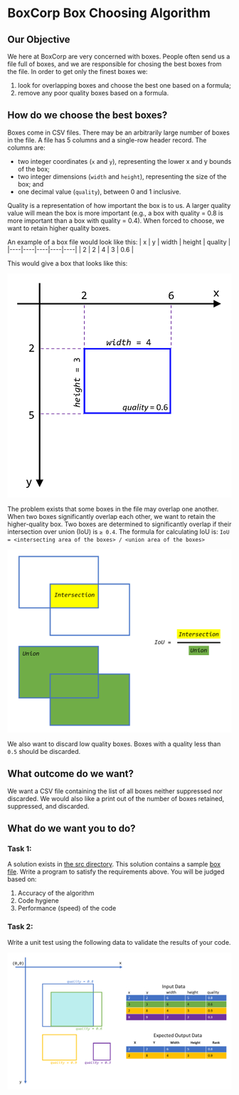 # BoxCorp Box Choosing Algorithm
## Our Objective
We here at BoxCorp are very concerned with boxes. People often send us a file full of boxes, and we are responsible for chosing the best boxes from the file. In order to get only the finest boxes we:
1. look for overlapping boxes and choose the best one based on a formula;
2. remove any poor quality boxes based on a formula.

## How do we choose the best boxes? 
Boxes come in CSV files. There may be an arbitrarily large number of boxes in the file. A file has 5 columns and a single-row header record. The columns are:
* two integer coordinates (`x` and `y`), representing the lower x and y bounds of the box;
* two integer dimensions (`width` and `height`), representing the size of the box; and
* one decimal value (`quality`), between 0 and 1 inclusive.

Quality is a representation of how important the box is to us. A larger quality value will mean the box is more important (e.g., a box with quality = 0.8 is more important than a box with quality = 0.4). When forced to choose, we want to retain higher quality boxes.

An example of a box file would look like this:
| x | y | width | height | quality |
|----|----|----|----|----|
| 2 | 2 | 4 | 3 | 0.6 |

This would give a box that looks like this:

<img src="./Images/BoxExample.png" width="600px"/>

The problem exists that some boxes in the file may overlap one another. When two boxes significantly overlap each other, we want to retain the higher-quality box. Two boxes are determined to significantly overlap if their intersection over union (IoU) is `≥ 0.4`. The formula for calculating IoU is: `IoU = <intersecting area of the boxes> / <union area of the boxes>`

<img src="./Images/IoU.png" width="600px" />

We also want to discard low quality boxes. Boxes with a quality less than `0.5` should be discarded.

## What outcome do we want?
We want a CSV file containing the list of all boxes neither suppressed nor discarded. We would also like a print out of the number of boxes retained, suppressed, and discarded.

## What do we want you to do?

### Task 1:
A solution exists in [the src directory](./src). This solution contains a sample [box file](./src/BoxCorp/BoxCorp.App/boxes.csv). Write a program to satisfy the requirements above. You will be judged based on:
1. Accuracy of the algorithm
2. Code hygiene
3. Performance (speed) of the code

### Task 2:
Write a unit test using the following data to validate the results of your code.

<img src="./Images/AcceptanceCriteria.png" width="600px" />
